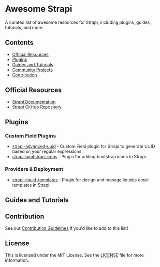 # Awesome Strapi

A curated list of awesome resources for Strapi, including plugins, guides, tutorials, and more.

## Contents

- [Official Resources](#official-resources)
- [Plugins](#plugins)
- [Guides and Tutorials](#guides-and-tutorials)
- [Community Projects](#community-projects)
- [Contribution](#contribution)

## Official Resources

- [Strapi Documentation](https://docs.strapi.io/)
- [Strapi GitHub Repository](https://github.com/strapi/strapi)

## Plugins

### Custom Field Plugins

- [strapi-advanced-uuid](https://market.strapi.io/plugins/strapi-advanced-uuid) - Custom Field plugin for Strapi to generate UUID based on your regular expressions.
- [strapi-bootstrap-icons](https://github.com/Dulajdeshan/strapi-bootstrap-icons) - Plugin for adding bootstrap icons to Strapi.

### Providers & Deployment

- [strapi-liquid-templates](https://github.com/Dulajdeshan/strapi-liquid-templates) - Plugin for design and manage liquidjs email templates in Strapi.

## Guides and Tutorials

## Contribution

See our [Contribution Guidelines](./.github/CONTRIBUTING.md) if you'd like to add to this list!

## License

This is licensed under the MIT License. See the [LICENSE](./LICENSE) file for more information.

